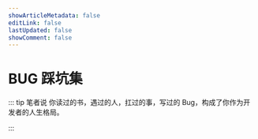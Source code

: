 ```yaml
---
showArticleMetadata: false
editLink: false
lastUpdated: false
showComment: false
---
```


# BUG 踩坑集

::: tip 笔者说
你读过的书，遇过的人，扛过的事，写过的 Bug，构成了你作为开发者的人生格局。

:::
